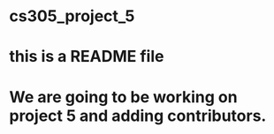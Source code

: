 # cs305_project_5
# this is a README file
# We are going to be working on project 5 and adding contributors.
